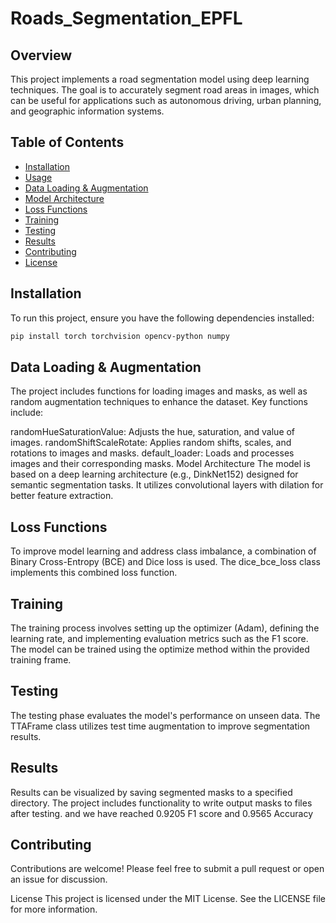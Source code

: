# Roads_Segmentation_EPFL


## Overview

This project implements a road segmentation model using deep learning techniques. The goal is to accurately segment road areas in images, which can be useful for applications such as autonomous driving, urban planning, and geographic information systems.

## Table of Contents

- [Installation](#installation)
- [Usage](#usage)
- [Data Loading & Augmentation](#data-loading--augmentation)
- [Model Architecture](#model-architecture)
- [Loss Functions](#loss-functions)
- [Training](#training)
- [Testing](#testing)
- [Results](#results)
- [Contributing](#contributing)
- [License](#license)

## Installation

To run this project, ensure you have the following dependencies installed:
```bash
pip install torch torchvision opencv-python numpy
```
## Data Loading & Augmentation
The project includes functions for loading images and masks, as well as random augmentation techniques to enhance the dataset. Key functions include:

randomHueSaturationValue: Adjusts the hue, saturation, and value of images.
randomShiftScaleRotate: Applies random shifts, scales, and rotations to images and masks.
default_loader: Loads and processes images and their corresponding masks.
Model Architecture
The model is based on a deep learning architecture (e.g., DinkNet152) designed for semantic segmentation tasks. It utilizes convolutional layers with dilation for better feature extraction.

## Loss Functions
To improve model learning and address class imbalance, a combination of Binary Cross-Entropy (BCE) and Dice loss is used. The dice_bce_loss class implements this combined loss function.

## Training
The training process involves setting up the optimizer (Adam), defining the learning rate, and implementing evaluation metrics such as the F1 score. The model can be trained using the optimize method within the provided training frame.

## Testing
The testing phase evaluates the model's performance on unseen data. The TTAFrame class utilizes test time augmentation to improve segmentation results.

## Results
Results can be visualized by saving segmented masks to a specified directory. The project includes functionality to write output masks to files after testing.
and we have reached 0.9205 F1 score and 0.9565 Accuracy

## Contributing
Contributions are welcome! Please feel free to submit a pull request or open an issue for discussion.

License
This project is licensed under the MIT License. See the LICENSE file for more information.
